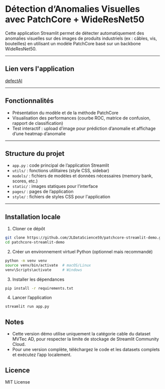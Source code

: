 # Détection d’Anomalies Visuelles avec PatchCore + WideResNet50

Cette application Streamlit permet de détecter automatiquement des anomalies visuelles sur des images de produits industriels (ex : câbles, vis, bouteilles) en utilisant un modèle PatchCore basé sur un backbone WideResNet50.

---

## Lien vers l'application

<a href="https://anomaly-detection-patchcore/">defectAI</a>

---

## Fonctionnalités

- Présentation du modèle et de la méthode PatchCore
- Visualisation des performances (courbe ROC, matrice de confusion, rapport de classification)
- Test interactif : upload d’image pour prédiction d’anomalie et affichage d’une heatmap d’anomalie

---

## Structure du projet

- `app.py` : code principal de l’application Streamlit  
- `utils/` : fonctions utilitaires (style CSS, sidebar)  
- `models/` : fichiers de modèles et données nécessaires (memory bank, scores, etc.)  
- `static/` : images statiques pour l’interface  
- `pages/` : pages de l’application  
- `style/` : fichiers de styles CSS pour l'application

---

## Installation locale

1. Cloner ce dépôt

```bash
git clone https://github.com/JLDataScience59/patchcore-streamlit-demo.git
cd patchcore-streamlit-demo
```

2. Créer un environnement virtuel Python (optionnel mais recommandé)

```bash
python -m venv venv
source venv/bin/activate  # macOS/Linux
venv\Scripts\activate     # Windows
```

3. Installer les dépendances

```bash
pip install -r requirements.txt
```

4. Lancer l’application

```bash
streamlit run app.py
```

## Notes
- Cette version démo utilise uniquement la catégorie cable du dataset MVTec AD, pour respecter la limite de stockage de Streamlit Community Cloud.
- Pour une version complète, téléchargez le code et les datasets complets et exécutez l’app localement.

## Licence
MIT License
